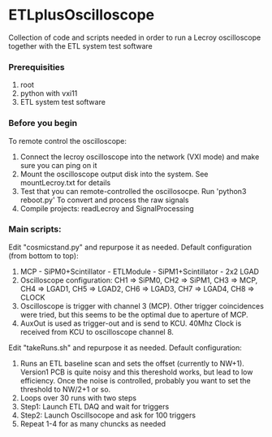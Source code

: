 # ETLplusOscilloscope
Collection of code and scripts needed in order to run a Lecroy oscilloscope together with the ETL system test software

### Prerequisities
1. root
2. python with vxi11
3. ETL system test software
   
### Before you begin
To remote control the oscilloscope:
  1. Connect the lecroy oscilloscope into the network (VXI mode) and make sure you can ping on it
  2. Mount the oscilloscope output disk into the system. See mountLecroy.txt for details
  3. Test that you can remote-controlled the oscillosocpe. Run 'python3 reboot.py'
To convert and process the raw signals 
  1. Compile projects: readLecroy and SignalProcessing

### Main scripts:
Edit "cosmicstand.py" and repurpose it as needed.
Default configuration (from bottom to top):
  1. MCP - SiPM0+Scintillator - ETLModule - SiPM1+Scintillator - 2x2 LGAD
  2. Oscilloscope configuration: CH1 => SiPM0, CH2 => SiPM1, CH3 => MCP, CH4 => LGAD1, CH5 => LGAD2, CH6 => LGAD3, CH7 => LGAD4, CH8 => CLOCK
  3. Oscilloscope is trigger with channel 3 (MCP). Other trigger coincidences were tried, but this seems to be the optimal due to aperture of MCP.
  4. AuxOut is used as trigger-out and is send to KCU. 40Mhz Clock is received from KCU to oscilloscope channel 8.

Edit "takeRuns.sh" and repurpose it as needed.
Default configuration:
1. Runs an ETL baseline scan and sets the offset (currently to NW+1). Version1 PCB is quite noisy and this thereshold works, but lead to low efficiency. Once the noise is controlled, probably you want to set the threshold to NW/2+1 or so.
2. Loops over 30 runs with two steps
3. Step1: Launch ETL DAQ and wait for triggers
4. Step2: Launch Oscillsocope and ask for 100 triggers
5. Repeat 1-4 for as many chuncks as needed
